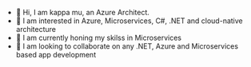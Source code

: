 - 👋 Hi, I am kappa mu, an Azure Architect.
- 👀 I am interested in Azure, Microservices, C#, .NET and cloud-native architecture
- 🌱 I am currently honing my skilss in Microservices
- 💞️ I am looking to collaborate on any .NET, Azure and Microservices based app development

<!---
kappa-mu/kappa-mu is a ✨ special ✨ repository because its `README.md` (this file) appears on your GitHub profile.
You can click the Preview link to take a look at your changes.
--->
